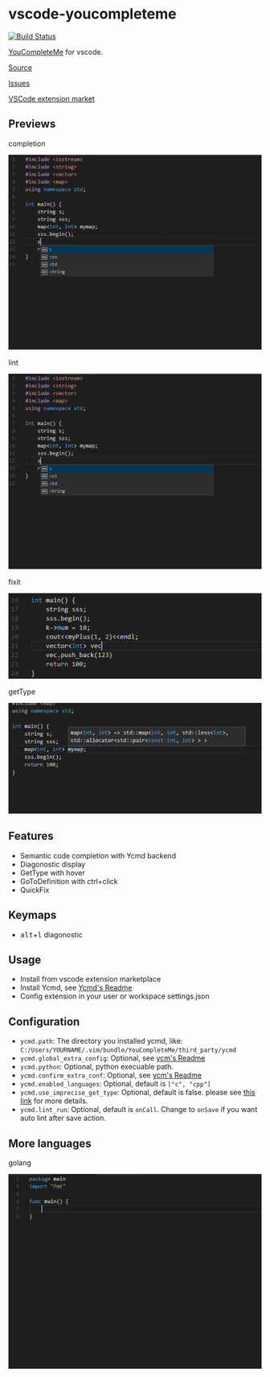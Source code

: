 # vscode-youcompleteme

[![Build Status](https://travis-ci.org/richard1122/vscode-youcompleteme.svg?branch=master)](https://travis-ci.org/richard1122/vscode-youcompleteme)

[YouCompleteMe](https://github.com/Valloric/YouCompleteMe) for vscode.

[Source](https://github.com/richard1122/vscode-youcompleteme)

[Issues](https://github.com/richard1122/vscode-youcompleteme/issues)

[VSCode extension market](https://marketplace.visualstudio.com/items?itemName=RichardHe.you-complete-me)

## Previews

completion

![completion](arts/completion.gif)

lint

![completion](arts/lint.gif)

fixit

![fixit](arts/fixit.gif)

getType

![hover](arts/hover.gif)

## Features

* Semantic code completion with Ycmd backend
* Diagonostic display
* GetType with hover
* GoToDefinition with ctrl+click
* QuickFix

## Keymaps

* <kbd>alt</kbd>+<kbd>l</kbd> diagonostic

## Usage

* Install from vscode extension marketplace
* Install Ycmd, see [Ycmd's Readme](https://github.com/Valloric/ycmd#building)
* Config extension in your user or workspace settings.json

## Configuration

* `ycmd.path`: The directory you installed ycmd, like: `C:/Users/YOURNAME/.vim/bundle/YouCompleteMe/third_party/ycmd`
* `ycmd.global_extra_config`: Optional, see [ycm's Readme](https://github.com/Valloric/YouCompleteMe/blob/master/README.md#the-gycm_global_ycm_extra_conf-option)
* `ycmd.python`: Optional, python execuable path.
* `ycmd.confirm_extra_conf`: Optional, see [ycm's Readme](https://github.com/Valloric/YouCompleteMe/blob/master/README.md#the-gycm_confirm_extra_conf-option)
* `ycmd.enabled_languages`: Optional, default is `["c", "cpp"]`
* `ycmd.use_imprecise_get_type`: Optional, default is false. please see [this link](https://github.com/richard1122/vscode-youcompleteme/issues/13) for more details.
* `ycmd.lint_run`: Optional, default is `onCall`. Change to `onSave` if you want auto lint after save action.


## More languages

golang

![golang](arts/golang.gif)
